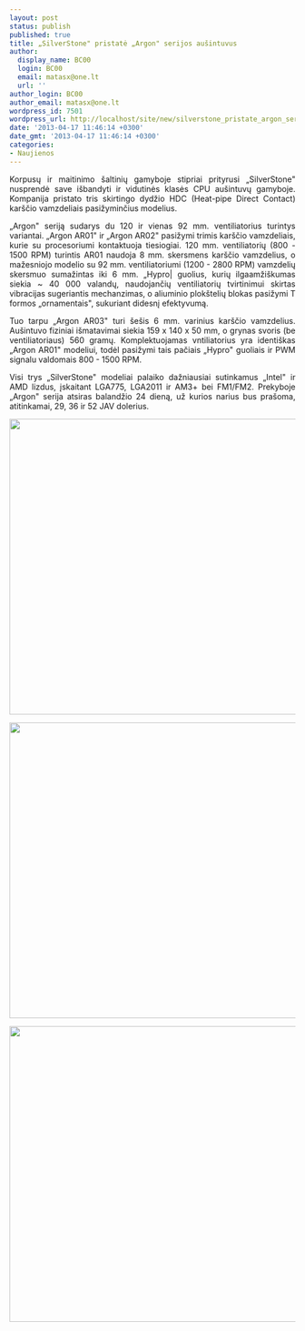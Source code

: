 ```yaml
---
layout: post
status: publish
published: true
title: „SilverStone" pristatė „Argon" serijos aušintuvus
author:
  display_name: BC00
  login: BC00
  email: matasx@one.lt
  url: ''
author_login: BC00
author_email: matasx@one.lt
wordpress_id: 7501
wordpress_url: http://localhost/site/new/silverstone_pristate_argon_serijos_ausintuvus_/
date: '2013-04-17 11:46:14 +0300'
date_gmt: '2013-04-17 11:46:14 +0300'
categories:
- Naujienos
---
```

<p style="text-align: justify;">
	Korpusų ir maitinimo &scaron;altinių gamyboje stipriai prityrusi &bdquo;SilverStone&quot; nusprendė save i&scaron;bandyti ir vidutinės klasės CPU au&scaron;intuvų gamyboje. Kompanija pristato tris skirtingo dydžio HDC (Heat-pipe Direct Contact) kar&scaron;čio vamzdeliais pasižyminčius modelius.</p>
<p style="text-align: justify;">
	&bdquo;Argon&quot; seriją sudarys du 120 ir vienas 92 mm. ventiliatorius turintys variantai. &bdquo;Argon AR01&quot; ir &bdquo;Argon AR02&quot; pasižymi trimis kar&scaron;čio vamzdeliais, kurie su procesoriumi kontaktuoja tiesiogiai. 120 mm. ventiliatorių (800 - 1500 RPM) turintis AR01 naudoja 8 mm. skersmens kar&scaron;čio vamzdelius, o mažesniojo modelio su 92 mm. ventiliatoriumi (1200 - 2800 RPM) vamzdelių skersmuo sumažintas iki 6 mm. &bdquo;Hypro| guolius, kurių ilgaamži&scaron;kumas siekia ~ 40 000 valandų, naudojančių ventiliatorių tvirtinimui skirtas vibracijas sugeriantis mechanzimas, o aliuminio plok&scaron;telių blokas pasižymi T formos &bdquo;ornamentais&quot;, sukuriant didesnį efektyvumą.</p>
<p style="text-align: justify;">
	Tuo tarpu &bdquo;Argon AR03&quot; turi &scaron;e&scaron;is 6 mm. varinius kar&scaron;čio vamzdelius. Au&scaron;intuvo fiziniai i&scaron;matavimai siekia 159 x 140 x 50 mm, o grynas svoris (be ventiliatoriaus) 560 gramų. Komplektuojamas vntiliatorius yra identi&scaron;kas &bdquo;Argon AR01&quot; modeliui, todėl pasižymi tais pačiais &bdquo;Hypro&quot; guoliais ir PWM signalu valdomais 800 - 1500 RPM.</p>
<p style="text-align: justify;">
	Visi trys &bdquo;SilverStone&quot; modeliai palaiko dažniausiai sutinkamus &bdquo;Intel&quot; ir AMD lizdus, įskaitant LGA775, LGA2011 ir AM3+ bei FM1/FM2. Prekyboje &bdquo;Argon&quot; serija atsiras balandžio 24 dieną, už kurios narius bus pra&scaron;oma, atitinkamai, 29, 36 ir 52 JAV dolerius.</p>
<p>
	<img alt="" src="http://technews.lt/userfiles/ar01-1fan-34.jpg" style="width: 520px; height: 520px;" /></p>
<p>
	<img alt="" src="http://technews.lt/userfiles/ar02-1fan-34.jpg" style="width: 520px; height: 520px;" /></p>
<p>
	<img alt="" src="http://technews.lt/userfiles/ar03-1fan-34.jpg" style="width: 520px; height: 520px;" /></p>
